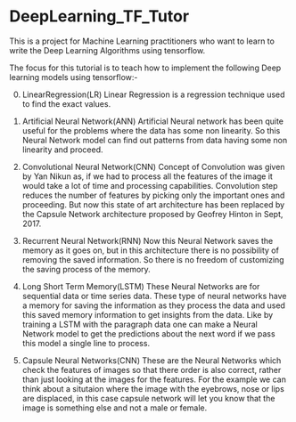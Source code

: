 # DeepLearning_TF_Tutor
This is a project for Machine Learning practitioners who want to learn to write the Deep Learning Algorithms using tensorflow. 

The focus for this tutorial is to teach how to implement the following Deep learning models using tensorflow:-

0. LinearRegression(LR)
Linear Regression is a regression technique used to find the exact values.




1. Artificial Neural Network(ANN)
Artificial Neural network has been quite useful for the problems where the data has some non linearity. So this Neural Network model can find out patterns from data having some non linearity and proceed.




2. Convolutional Neural Network(CNN)
Concept of Convolution was given by Yan Nikun as, if we had to process all the features of the image it would take a lot of time and processing capabilities. Convolution step reduces the  number of features by picking only the important ones and proceeding. But now this state of art architecture has been replaced by the Capsule Network architecture proposed by Geofrey Hinton in Sept, 2017.




3. Recurrent Neural Network(RNN)
Now this Neural Network saves the memory as it goes on, but in this architecture there is no possibility of removing the saved information. So there is no freedom of customizing the saving process of the memory. 




4. Long Short Term Memory(LSTM)
These Neural Networks are for sequential data or time series data. These type of neural networks have a memory for saving the information as they process the data and used this saved memory information to get insights from the data. Like by training a LSTM with the paragraph data one can make a Neural Network model to get the predictions about the next word if we pass this model a single line to process.



5. Capsule Neural Networks(CNN)
These are the Neural Networks which check the features of images so that there order is also correct, rather than just looking at the images for the features. For the example we can think about a situtaion where the image with the eyebrows, nose or lips are displaced, in this case capsule network will let you know that the image is something else and not a male or female.

